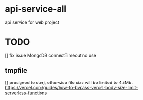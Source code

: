 # api-service-all
api service for web project


# TODO
[] fix issue MongoDB connectTimeout no use

## tmpfile
[] presigned to storj, otherwise file size will be limited to 4.5Mb.
https://vercel.com/guides/how-to-bypass-vercel-body-size-limit-serverless-functions